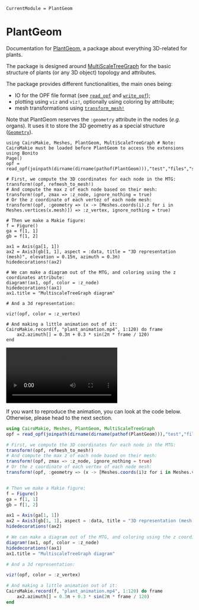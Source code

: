 ```@meta
CurrentModule = PlantGeom
```

# PlantGeom

Documentation for [PlantGeom](https://github.com/VEZY/PlantGeom.jl), a package about everything 3D-related for plants.

The package is designed around [MultiScaleTreeGraph](https://github.com/VEZY/MultiScaleTreeGraph.jl) for the basic structure of plants (or any 3D object) topology and attributes.

The package provides different functionalities, the main ones being:

- IO for the OPF file format (see [`read_opf`](@ref) and [`write_opf`](@ref));
- plotting using `viz` and `viz!`, optionally using coloring by attribute;
- mesh transformations using [`transform_mesh!`](@ref)

Note that PlantGeom reserves the `:geometry` attribute in the nodes (*e.g.* organs). It uses it to store the 3D geometry as a special structure ([`Geometry`](@ref)).

```@setup animation
using CairoMakie, Meshes, PlantGeom, MultiScaleTreeGraph # Note: CairoMakie must be loaded before PlantGeom to access the extensions
using Bonito
Page()
opf = read_opf(joinpath(dirname(dirname(pathof(PlantGeom))),"test","files","simple_plant.opf"))

# First, we compute the 3D coordinates for each node in the MTG:
transform!(opf, refmesh_to_mesh!)
# And compute the max z of each node based on their mesh:
transform!(opf, zmax => :z_node, ignore_nothing = true)
# Or the z coordinate of each vertez of each node mesh:
transform!(opf, :geometry => (x -> [Meshes.coords(i).z for i in Meshes.vertices(x.mesh)]) => :z_vertex, ignore_nothing = true)

# Then we make a Makie figure:
f = Figure()
ga = f[1, 1]
gb = f[1, 2]

ax1 = Axis(ga[1, 1])
ax2 = Axis3(gb[1, 1], aspect = :data, title = "3D representation (mesh)", elevation = 0.15π, azimuth = 0.3π)
hidedecorations!(ax2)

# We can make a diagram out of the MTG, and coloring using the z coordinates attribute:
diagram!(ax1, opf, color = :z_node)
hidedecorations!(ax1)
ax1.title = "MultiscaleTreeGraph diagram"

# And a 3d representation:

viz!(opf, color = :z_vertex)

# And making a little animation out of it:
CairoMakie.record(f, "plant_animation.mp4", 1:120) do frame
    ax2.azimuth[] = 0.3π + 0.3 * sin(2π * frame / 120)
end
```

![](plant_animation.mp4)

If you want to reproduce the animation, you can look at the code below. Otherwise, please head to the next section.

```julia
using CairoMakie, Meshes, PlantGeom, MultiScaleTreeGraph
opf = read_opf(joinpath(dirname(dirname(pathof(PlantGeom))),"test","files","simple_plant.opf"))

# First, we compute the 3D coordinates for each node in the MTG:
transform!(opf, refmesh_to_mesh!)
# And compute the max z of each node based on their mesh:
transform!(opf, zmax => :z_node, ignore_nothing = true)
# Or the z coordinate of each vertex of each node mesh:
transform!(opf, :geometry => (x -> [Meshes.coords(i)z for i in Meshes.vertices(x.mesh)]) => :z_vertex, ignore_nothing = true)


# Then we make a Makie figure:
f = Figure()
ga = f[1, 1]
gb = f[1, 2]

ax1 = Axis(ga[1, 1])
ax2 = Axis3(gb[1, 1], aspect = :data, title = "3D representation (mesh)", elevation = 0.15π, azimuth = 0.3π)
hidedecorations!(ax2)

# We can make a diagram out of the MTG, and coloring using the z coordinates attribute:
diagram!(ax1, opf, color = :z_node)
hidedecorations!(ax1)
ax1.title = "MultiscaleTreeGraph diagram"

# And a 3d representation:

viz!(opf, color = :z_vertex)

# And making a little animation out of it:
CairoMakie.record(f, "plant_animation.mp4", 1:120) do frame
    ax2.azimuth[] = 0.3π + 0.3 * sin(2π * frame / 120)
end
```
